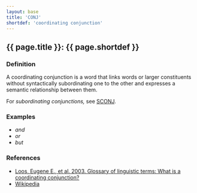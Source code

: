 ```yaml
---
layout: base
title: 'CONJ'
shortdef: 'coordinating conjunction'
---
```


## {{ page.title }}: {{ page.shortdef }}

### Definition

A coordinating conjunction is a word that links words or larger constituents without syntactically subordinating one to the other and expresses a semantic relationship between them.

For _subordinating conjunctions,_ see <a href="SCONJ.html">SCONJ</a>.

### Examples

 - _and_
 - _or_
 - _but_

### References

* <a href="http://www-01.sil.org/linguistics/GlossaryOfLinguisticTerms/WhatIsACoordinatingConjunction.htm">Loos, Eugene E., et al. 2003. Glossary of linguistic terms: What is a coordinating conjunction?</a>
* <a href="http://en.wikipedia.org/wiki/Conjunction_(grammar)">Wikipedia</a>
